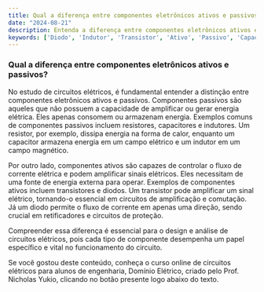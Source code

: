 ```yaml
---
title: Qual a diferença entre componentes eletrônicos ativos e passivos?
date: "2024-08-21"
description: Entenda a diferença entre componentes eletrônicos ativos e passivos no contexto de circuitos elétricos.
keywords: ['Diodo', 'Indutor', 'Transistor', 'Ativo', 'Passivo', 'Capacitor', 'Resistente']
---
```


### Qual a diferença entre componentes eletrônicos ativos e passivos?

No estudo de circuitos elétricos, é fundamental entender a distinção entre componentes eletrônicos ativos e passivos. Componentes passivos são aqueles que não possuem a capacidade de amplificar ou gerar energia elétrica. Eles apenas consomem ou armazenam energia. Exemplos comuns de componentes passivos incluem resistores, capacitores e indutores. Um resistor, por exemplo, dissipa energia na forma de calor, enquanto um capacitor armazena energia em um campo elétrico e um indutor em um campo magnético.

Por outro lado, componentes ativos são capazes de controlar o fluxo de corrente elétrica e podem amplificar sinais elétricos. Eles necessitam de uma fonte de energia externa para operar. Exemplos de componentes ativos incluem transistores e diodos. Um transistor pode amplificar um sinal elétrico, tornando-o essencial em circuitos de amplificação e comutação. Já um diodo permite o fluxo de corrente em apenas uma direção, sendo crucial em retificadores e circuitos de proteção.

Compreender essa diferença é essencial para o design e análise de circuitos elétricos, pois cada tipo de componente desempenha um papel específico e vital no funcionamento do circuito.

Se você gostou deste conteúdo, conheça o curso online de circuitos elétricos para alunos de engenharia, Domínio Elétrico, criado pelo Prof. Nicholas Yukio, clicando no botão presente logo abaixo do texto.